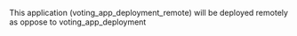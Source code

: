 This application (voting_app_deployment_remote) will be deployed remotely as oppose to voting_app_deployment